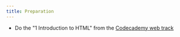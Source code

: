 ```yaml
---
title: Preparation
---
```


- Do the "1 Introduction to HTML" from the [Codecademy web track](http://www.codecademy.com/tracks/web)
